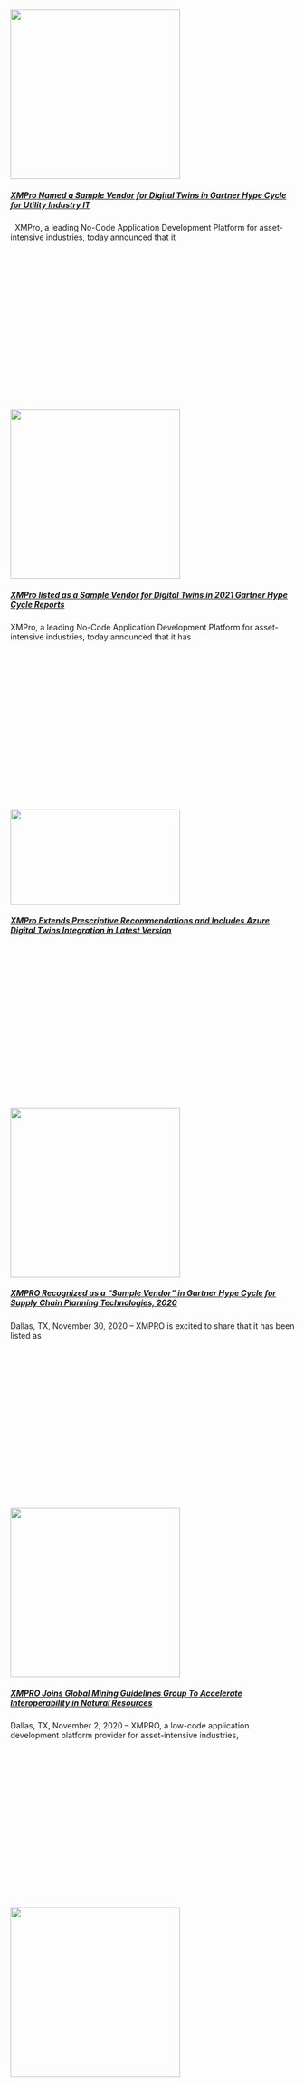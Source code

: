 <div class="large-9 col">
<div id="post-list">
<div class="row large-columns-3 medium-columns- small-columns-1">
<div class="col post-item">
<div class="col-inner">
<div class="box box-text-bottom box-blog-post has-hover">
<div class="box-image">
<div class="image-cover" style="padding-top:56%;">
<a aria-label="XMPro Named a Sample Vendor for Digital Twins in Gartner Hype Cycle for Utility Industry IT" class="plain" href="https://xmpro.com/xmpro-named-a-sample-vendor-for-digital-twins-in-gartner-hype-cycle-for-utility-industry-it/">
<img height="300" src="https://xmpro.com/wp-content/uploads/2021/08/Utility-300x300.png" width="300"/>
 </a>
</div>
</div>
<div class="box-text text-center">
<div class="box-text-inner blog-post-inner">
<h5 class="post-title is-large">
<a class="plain" href="https://xmpro.com/xmpro-named-a-sample-vendor-for-digital-twins-in-gartner-hype-cycle-for-utility-industry-it/">XMPro Named a Sample Vendor for Digital Twins in Gartner Hype Cycle for Utility Industry IT</a>
</h5>
<div class="is-divider"></div>
<p class="from_the_blog_excerpt">
  XMPro, a leading No-Code Application Development Platform for asset-intensive industries, today announced that it </p>
</div>
</div>
</div>
</div>
</div><div class="col post-item">
<div class="col-inner">
<div class="box box-text-bottom box-blog-post has-hover">
<div class="box-image">
<div class="image-cover" style="padding-top:56%;">
<a aria-label="XMPro listed as a Sample Vendor for Digital Twins in 2021 Gartner Hype Cycle Reports" class="plain" href="https://xmpro.com/xmpro-listed-as-a-sample-vendor-for-digital-twins-in-2021-gartner-hype-cycle-reports/">
<img height="300" src="https://xmpro.com/wp-content/uploads/2021/07/Manufacturing-PR-300x300.png" width="300"/>
 </a>
</div>
</div>
<div class="box-text text-center">
<div class="box-text-inner blog-post-inner">
<h5 class="post-title is-large">
<a class="plain" href="https://xmpro.com/xmpro-listed-as-a-sample-vendor-for-digital-twins-in-2021-gartner-hype-cycle-reports/">XMPro listed as a Sample Vendor for Digital Twins in 2021 Gartner Hype Cycle Reports</a>
</h5>
<div class="is-divider"></div>
<p class="from_the_blog_excerpt">
XMPro, a leading No-Code Application Development Platform for asset-intensive industries, today announced that it has </p>
</div>
</div>
</div>
</div>
</div><div class="col post-item">
<div class="col-inner">
<div class="box box-text-bottom box-blog-post has-hover">
<div class="box-image">
<div class="image-cover" style="padding-top:56%;">
<a aria-label="XMPro Extends Prescriptive Recommendations and Includes Azure Digital Twins Integration in Latest Version" class="plain" href="https://xmpro.com/xmpro-extends-prescriptive-recommendations-and-includes-azure-digital-twins-integration-in-latest-version/">
<img height="169" src="https://xmpro.com/wp-content/uploads/2021/07/Azure-DT-2-300x169.png" width="300"/>
 </a>
</div>
</div>
<div class="box-text text-center">
<div class="box-text-inner blog-post-inner">
<h5 class="post-title is-large">
<a class="plain" href="https://xmpro.com/xmpro-extends-prescriptive-recommendations-and-includes-azure-digital-twins-integration-in-latest-version/">XMPro Extends Prescriptive Recommendations and Includes Azure Digital Twins Integration in Latest Version</a>
</h5>
<div class="is-divider"></div>
<p class="from_the_blog_excerpt">
</p>
</div>
</div>
</div>
</div>
</div><div class="col post-item">
<div class="col-inner">
<div class="box box-text-bottom box-blog-post has-hover">
<div class="box-image">
<div class="image-cover" style="padding-top:56%;">
<a aria-label="XMPRO Recognized as a “Sample Vendor” in Gartner Hype Cycle for Supply Chain Planning Technologies, 2020" class="plain" href="https://xmpro.com/xmpro-recognized-as-a-sample-vendor-in-gartner-hype-cycle-for-supply-chain-planning-technologies-2020/">
<img height="300" src="https://xmpro.com/wp-content/uploads/2020/12/supply-chain-1-300x300.jpg" width="300"/>
 </a>
</div>
</div>
<div class="box-text text-center">
<div class="box-text-inner blog-post-inner">
<h5 class="post-title is-large">
<a class="plain" href="https://xmpro.com/xmpro-recognized-as-a-sample-vendor-in-gartner-hype-cycle-for-supply-chain-planning-technologies-2020/">XMPRO Recognized as a “Sample Vendor” in Gartner Hype Cycle for Supply Chain Planning Technologies, 2020</a>
</h5>
<div class="is-divider"></div>
<p class="from_the_blog_excerpt">
Dallas, TX, November 30, 2020 – XMPRO is excited to share that it has been listed as </p>
</div>
</div>
</div>
</div>
</div><div class="col post-item">
<div class="col-inner">
<div class="box box-text-bottom box-blog-post has-hover">
<div class="box-image">
<div class="image-cover" style="padding-top:56%;">
<a aria-label="XMPRO Joins Global Mining Guidelines Group To Accelerate Interoperability in Natural Resources" class="plain" href="https://xmpro.com/xmpro-joins-global-mining-guidelines-group-to-accelerate-interoperability-in-natural-resources/">
<img height="300" src="https://xmpro.com/wp-content/uploads/2020/11/GMG-300x300.jpg" width="300"/>
 </a>
</div>
</div>
<div class="box-text text-center">
<div class="box-text-inner blog-post-inner">
<h5 class="post-title is-large">
<a class="plain" href="https://xmpro.com/xmpro-joins-global-mining-guidelines-group-to-accelerate-interoperability-in-natural-resources/">XMPRO Joins Global Mining Guidelines Group To Accelerate Interoperability in Natural Resources</a>
</h5>
<div class="is-divider"></div>
<p class="from_the_blog_excerpt">
Dallas, TX, November 2, 2020 – XMPRO, a low-code application development platform provider for asset-intensive industries, </p>
</div>
</div>
</div>
</div>
</div><div class="col post-item">
<div class="col-inner">
<div class="box box-text-bottom box-blog-post has-hover">
<div class="box-image">
<div class="image-cover" style="padding-top:56%;">
<a aria-label="XMPRO Joins the Asset Institute® To Collaborate on Asset Management Best Practices For The Digital Age" class="plain" href="https://xmpro.com/xmpro-joins-the-asset-institute-to-collaborate-on-asset-management-best-practices-for-the-digital-age/">
<img height="300" src="https://xmpro.com/wp-content/uploads/2020/10/Asset-Institute-100-300x300.jpg" width="300"/>
 </a>
</div>
</div>
<div class="box-text text-center">
<div class="box-text-inner blog-post-inner">
<h5 class="post-title is-large">
<a class="plain" href="https://xmpro.com/xmpro-joins-the-asset-institute-to-collaborate-on-asset-management-best-practices-for-the-digital-age/">XMPRO Joins the Asset Institute® To Collaborate on Asset Management Best Practices For The Digital Age</a>
</h5>
<div class="is-divider"></div>
<p class="from_the_blog_excerpt">
</p>
</div>
</div>
</div>
</div>
</div><div class="col post-item">
<div class="col-inner">
<div class="box box-text-bottom box-blog-post has-hover">
<div class="box-image">
<div class="image-cover" style="padding-top:56%;">
<a aria-label="The Future of Work is Here: How We’re Adapting as a High-Performance Distributed Team" class="plain" href="https://xmpro.com/the-future-of-work-is-here-how-were-adapting-as-a-high-performance-distributed-team/">
<img height="200" src="https://xmpro.com/wp-content/uploads/2020/10/Distributed-Work@1400x-100-300x200.jpg" width="300"/>
 </a>
</div>
</div>
<div class="box-text text-center">
<div class="box-text-inner blog-post-inner">
<h5 class="post-title is-large">
<a class="plain" href="https://xmpro.com/the-future-of-work-is-here-how-were-adapting-as-a-high-performance-distributed-team/">The Future of Work is Here: How We’re Adapting as a High-Performance Distributed Team</a>
</h5>
<div class="is-divider"></div>
<p class="from_the_blog_excerpt">
Here’s a quick look at how the team at XMPRO have adapted to working in </p>
</div>
</div>
</div>
</div>
</div><div class="col post-item">
<div class="col-inner">
<div class="box box-text-bottom box-blog-post has-hover">
<div class="box-image">
<div class="image-cover" style="padding-top:56%;">
<a aria-label="XMPRO Recognized as a “Sample Vendor” in the Gartner Hype Cycle for Analytics and Business Intelligence, 2020" class="plain" href="https://xmpro.com/xmpro-recognized-as-a-sample-vendor-in-the-gartner-hype-cycle-for-analytics-and-business-intelligence-2020/">
<img height="300" src="https://xmpro.com/wp-content/uploads/2020/08/Hype-Cycle-300x300.jpg" width="300"/>
 </a>
</div>
</div>
<div class="box-text text-center">
<div class="box-text-inner blog-post-inner">
<h5 class="post-title is-large">
<a class="plain" href="https://xmpro.com/xmpro-recognized-as-a-sample-vendor-in-the-gartner-hype-cycle-for-analytics-and-business-intelligence-2020/">XMPRO Recognized as a “Sample Vendor” in the Gartner Hype Cycle for Analytics and Business Intelligence, 2020</a>
</h5>
<div class="is-divider"></div>
<p class="from_the_blog_excerpt">
Dallas, TX, August 21, 2020 – XMPRO is proud to announce that it has been listed </p>
</div>
</div>
</div>
</div>
</div><div class="col post-item">
<div class="col-inner">
<div class="box box-text-bottom box-blog-post has-hover">
<div class="box-image">
<div class="image-cover" style="padding-top:56%;">
<a aria-label="XMPRO Launches Free Online Courses For Digital Transformation Skills" class="plain" href="https://xmpro.com/xmpro-launches-free-online-courses-for-digital-transformation-skills/">
<img height="192" src="https://xmpro.com/wp-content/uploads/2020/08/UI-Design-Basics-300x192.jpg" width="300"/>
 </a>
</div>
</div>
<div class="box-text text-center">
<div class="box-text-inner blog-post-inner">
<h5 class="post-title is-large">
<a class="plain" href="https://xmpro.com/xmpro-launches-free-online-courses-for-digital-transformation-skills/">XMPRO Launches Free Online Courses For Digital Transformation Skills</a>
</h5>
<div class="is-divider"></div>
<p class="from_the_blog_excerpt">
</p>
</div>
</div>
</div>
</div>
</div><div class="col post-item">
<div class="col-inner">
<div class="box box-text-bottom box-blog-post has-hover">
<div class="box-image">
<div class="image-cover" style="padding-top:56%;">
<a aria-label="XMPRO Joins Digital Twin Consortium To Drive Interoperability &amp; Collaboration Across Industries" class="plain" href="https://xmpro.com/xmpro-joins-digital-twin-consortium-to-drive-interoperability-collaboration-across-industries/">
<img height="300" src="https://xmpro.com/wp-content/uploads/2020/06/DT-consortium-300x300.png" width="300"/>
 </a>
</div>
</div>
<div class="box-text text-center">
<div class="box-text-inner blog-post-inner">
<h5 class="post-title is-large">
<a class="plain" href="https://xmpro.com/xmpro-joins-digital-twin-consortium-to-drive-interoperability-collaboration-across-industries/">XMPRO Joins Digital Twin Consortium To Drive Interoperability &amp; Collaboration Across Industries</a>
</h5>
<div class="is-divider"></div>
<p class="from_the_blog_excerpt">
Dallas, TX, June 19, 2020 – XMPRO, a leading provider in real-time digital twin applications, </p>
</div>
</div>
</div>
</div>
</div><div class="col post-item">
<div class="col-inner">
<div class="box box-text-bottom box-blog-post has-hover">
<div class="box-image">
<div class="image-cover" style="padding-top:56%;">
<a aria-label="XMPRO’s Event Intelligence Platform Now Supports Real-Time Interactive 3D Digital Twins Built On Unity Game Engine" class="plain" href="https://xmpro.com/xmpros-event-intelligence-platform-now-supports-real-time-interactive-3d-digital-twins-built-on-unity-game-engine/">
<img height="157" src="https://xmpro.com/wp-content/uploads/2020/05/2020-05-14_10-52-50-0001-300x157.png" width="300"/>
 </a>
</div>
</div>
<div class="box-text text-center">
<div class="box-text-inner blog-post-inner">
<h5 class="post-title is-large">
<a class="plain" href="https://xmpro.com/xmpros-event-intelligence-platform-now-supports-real-time-interactive-3d-digital-twins-built-on-unity-game-engine/">XMPRO’s Event Intelligence Platform Now Supports Real-Time Interactive 3D Digital Twins Built On Unity Game Engine</a>
</h5>
<div class="is-divider"></div>
<p class="from_the_blog_excerpt">
Dallas, TX, May 28, 2020 – XMPRO, a leading provider of Event Intelligence, announced today </p>
</div>
</div>
</div>
</div>
</div><div class="col post-item">
<div class="col-inner">
<div class="box box-text-bottom box-blog-post has-hover">
<div class="box-image">
<div class="image-cover" style="padding-top:56%;">
<a aria-label="XMPro Named a “Vendor to Watch” in Recent Gartner Report for the Digital Twin Market" class="plain" href="https://xmpro.com/xmpro-named-a-vendor-to-watch-in-recent-gartner-report-for-the-digital-twin-market/">
<img height="300" src="https://xmpro.com/wp-content/uploads/2019/09/Gartner-DT-300x300.jpg" width="300"/>
 </a>
</div>
</div>
<div class="box-text text-center">
<div class="box-text-inner blog-post-inner">
<h5 class="post-title is-large">
<a class="plain" href="https://xmpro.com/xmpro-named-a-vendor-to-watch-in-recent-gartner-report-for-the-digital-twin-market/">XMPro Named a “Vendor to Watch” in Recent Gartner Report for the Digital Twin Market</a>
</h5>
<div class="is-divider"></div>
<p class="from_the_blog_excerpt">
</p>
</div>
</div>
</div>
</div>
</div></div>
<ul class="page-numbers nav-pagination links text-center"><li><a class="prev page-number" href="https://xmpro.com/category/news/page/4/"><i class="icon-angle-left"></i></a></li><li><a class="page-number" href="https://xmpro.com/category/news/page/1/">1</a></li><li><a class="page-number" href="https://xmpro.com/category/news/page/2/">2</a></li><li><a class="page-number" href="https://xmpro.com/category/news/page/3/">3</a></li><li><a class="page-number" href="https://xmpro.com/category/news/page/4/">4</a></li><li><span aria-current="page" class="page-number current">5</span></li><li><a class="page-number" href="https://xmpro.com/category/news/page/6/">6</a></li><li><a class="page-number" href="https://xmpro.com/category/news/page/7/">7</a></li><li><a class="page-number" href="https://xmpro.com/category/news/page/8/">8</a></li><li><span class="page-number dots">…</span></li><li><a class="page-number" href="https://xmpro.com/category/news/page/14/">14</a></li><li><a class="next page-number" href="https://xmpro.com/category/news/page/6/"><i class="icon-angle-right"></i></a></li></ul> </div>
</div>